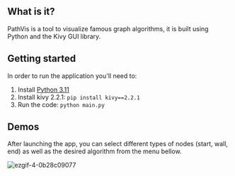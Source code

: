 ## What is it?
PathVis is a tool to visualize famous graph algorithms, it is built using Python and the Kivy GUI library. 
## Getting started
In order to run the application you'll need to:
  1. Install [Python 3.11](https://www.python.org/downloads)
  2. Install kivy 2.2.1:
     ```pip install kivy==2.2.1```
  3. Run the code: ```python main.py```

## Demos
After launching the app, you can select different types of nodes (start, wall, end) as well as the desired algorithm from the menu bellow.

![ezgif-4-0b28c09077](https://github.com/OtmaneDaoudi/PathVis/assets/63020343/6c168c60-39c1-4d13-9bd5-c1e5cd1b9406)
